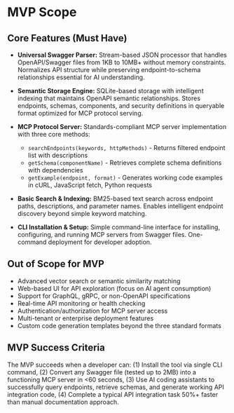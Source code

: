 # MVP Scope

## Core Features (Must Have)

- **Universal Swagger Parser:** Stream-based JSON processor that handles OpenAPI/Swagger files from 1KB to 10MB+ without memory constraints. Normalizes API structure while preserving endpoint-to-schema relationships essential for AI understanding.

- **Semantic Storage Engine:** SQLite-based storage with intelligent indexing that maintains OpenAPI semantic relationships. Stores endpoints, schemas, components, and security definitions in queryable format optimized for MCP protocol serving.

- **MCP Protocol Server:** Standards-compliant MCP server implementation with three core methods:
  - `searchEndpoints(keywords, httpMethods)` - Returns filtered endpoint list with descriptions
  - `getSchema(componentName)` - Retrieves complete schema definitions with dependencies
  - `getExample(endpoint, format)` - Generates working code examples in cURL, JavaScript fetch, Python requests

- **Basic Search & Indexing:** BM25-based text search across endpoint paths, descriptions, and parameter names. Enables intelligent endpoint discovery beyond simple keyword matching.

- **CLI Installation & Setup:** Simple command-line interface for installing, configuring, and running MCP servers from Swagger files. One-command deployment for developer adoption.

## Out of Scope for MVP

- Advanced vector search or semantic similarity matching
- Web-based UI for API exploration (focus on AI agent consumption)
- Support for GraphQL, gRPC, or non-OpenAPI specifications
- Real-time API monitoring or health checking
- Authentication/authorization for MCP server access
- Multi-tenant or enterprise deployment features
- Custom code generation templates beyond the three standard formats

## MVP Success Criteria

The MVP succeeds when a developer can: (1) Install the tool via single CLI command, (2) Convert any Swagger file (tested up to 2MB) into a functioning MCP server in <60 seconds, (3) Use AI coding assistants to successfully query endpoints, retrieve schemas, and generate working API integration code, (4) Complete a typical API integration task 50%+ faster than manual documentation approach.

